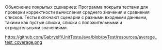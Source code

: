 Объяснение покрытых сценариев:
Программа покрыта тестами для проверки корректности вычисления среднего значения и сравнения списков.
Тесты включают сценарии с разными входными данными, 
такими как пустые списки, списки с положительными и отрицательными значениями.


https://github.com/Gabryelf/UnitTesteJava/blob/pyTest/resources/average_test_coverage.png

